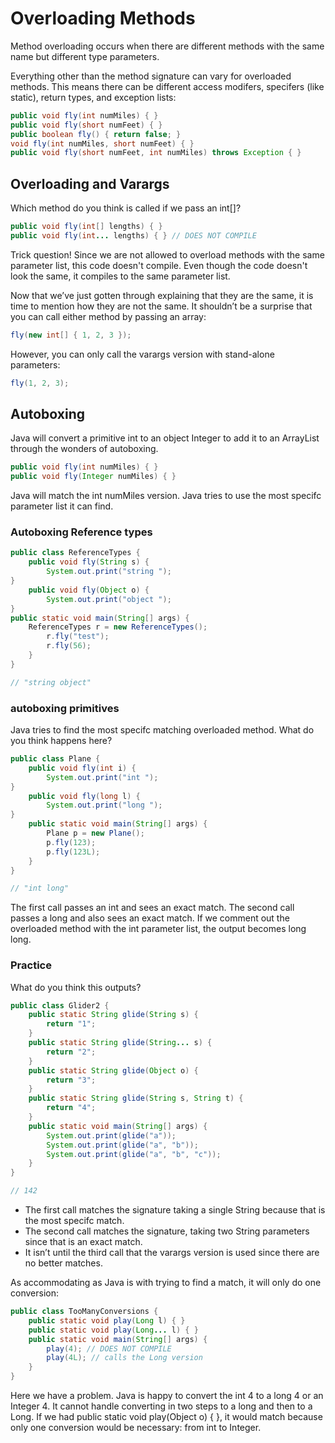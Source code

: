 # Overloading Methods

Method overloading occurs when there are different methods with the same name but different type parameters.

Everything other than the method signature can vary for overloaded methods. This means there can be different access modifers, specifers (like static), return types, and exception lists:

```Java
public void fly(int numMiles) { }
public void fly(short numFeet) { }
public boolean fly() { return false; }
void fly(int numMiles, short numFeet) { }
public void fly(short numFeet, int numMiles) throws Exception { }
```

## Overloading and Varargs

Which method do you think is called if we pass an int[]?

```Java
public void fly(int[] lengths) { }
public void fly(int... lengths) { } // DOES NOT COMPILE
```

Trick question! Since we are not allowed to overload methods with the same parameter list, this code doesn't compile. Even though the code doesn't look the same, it compiles to the same parameter list.

Now that we’ve just gotten through explaining that they are the same, it is time to mention how they are not the same. It shouldn’t be a surprise that you can call either method by passing an array:

```Java
fly(new int[] { 1, 2, 3 });
```

However, you can only call the varargs version with stand-alone parameters:

```Java
fly(1, 2, 3);
```

## Autoboxing

Java will convert a primitive int to an object Integer to add it to an ArrayList through the wonders of autoboxing.

```Java
public void fly(int numMiles) { }
public void fly(Integer numMiles) { }
```

Java will match the int numMiles version. Java tries to use the most specifc parameter list it can find.

### Autoboxing Reference types

```Java
public class ReferenceTypes {
    public void fly(String s) {
        System.out.print("string ");
}
    public void fly(Object o) {
        System.out.print("object ");
}
public static void main(String[] args) {
    ReferenceTypes r = new ReferenceTypes();
        r.fly("test");
        r.fly(56);
    }
}

// "string object"
```

### autoboxing primitives

Java tries to find the most specifc matching overloaded method. What do you think happens here?

```Java
public class Plane {
    public void fly(int i) {
        System.out.print("int ");
}
    public void fly(long l) {
        System.out.print("long ");
}
    public static void main(String[] args) {
        Plane p = new Plane();
        p.fly(123);
        p.fly(123L);
    }
}

// "int long"
```

The first call passes an int and sees an exact match. The second call passes a long and also sees an exact match. If we comment out the overloaded
method with the int parameter list, the output becomes long long.

### Practice

What do you think this outputs?

```Java
public class Glider2 {
    public static String glide(String s) {
        return "1";
    }
    public static String glide(String... s) {
        return "2";
    }
    public static String glide(Object o) {
        return "3";
    }
    public static String glide(String s, String t) {
        return "4";
    }
    public static void main(String[] args) {
        System.out.print(glide("a"));
        System.out.print(glide("a", "b"));
        System.out.print(glide("a", "b", "c"));
    }
}

// 142
```

- The first call matches the signature taking a single String because that is the most specifc match.
- The second call matches the signature, taking two String parameters since that is an exact match.
- It isn’t until the third call that the varargs version is used since there are no better matches.

As accommodating as Java is with trying to find a match, it will only do one
conversion:

```Java
public class TooManyConversions {
    public static void play(Long l) { }
    public static void play(Long... l) { }
    public static void main(String[] args) {
        play(4); // DOES NOT COMPILE
        play(4L); // calls the Long version
    }
}
```

Here we have a problem. Java is happy to convert the int 4 to a long 4 or an Integer 4. It cannot handle converting in two steps to a long and then to a Long. If we had public static void play(Object o) { }, it would match because only one conversion would be necessary: from int to Integer.